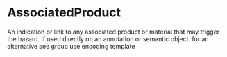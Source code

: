 AssociatedProduct
=================

An indication or link to any associated product or material that may trigger the hazard. If used directly on an annotation or semantic object. for an alternative see group use encoding template
